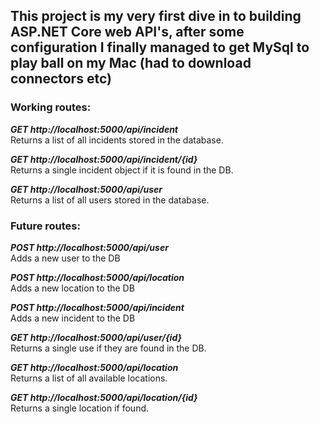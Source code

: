 <h2>This project is my very first dive in to building ASP.NET Core web API's, after some configuration I finally managed to get MySql to play ball on my Mac (had to download connectors etc)</h2>

<h3>Working routes:</h3>

<b><i>GET http://localhost:5000/api/incident</b></i>
<br>Returns a list of all incidents stored in the database.

<b><i>GET http://localhost:5000/api/incident/{id}</b></i>
<br>Returns a single incident object if it is found in the DB.

<b><i>GET http://localhost:5000/api/user</b></i>
<br>Returns a list of all users stored in the database.

<h3>Future routes:</h3>

<b><i>POST http://localhost:5000/api/user</b></i>
<br>Adds a new user to the DB

<b><i>POST http://localhost:5000/api/location</b></i>
<br>Adds a new location to the DB

<b><i>POST http://localhost:5000/api/incident</b></i>
<br>Adds a new incident to the DB

<b><i>GET http://localhost:5000/api/user/{id}</b></i>
<br>Returns a single use if they are found in the DB.

<b><i>GET http://localhost:5000/api/location</b></i>
<br>Returns a list of all available locations.

<b><i>GET http://localhost:5000/api/location/{id}</b></i>
<br>Returns a single location if found.

